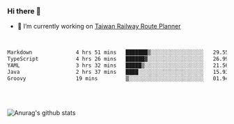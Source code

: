 ### Hi there 👋

- 🔭 I’m currently working on [Taiwan Railway Route Planner](https://github.com/Taiwan-Railway-Route-Planner)

<br/>

<!--START_SECTION:waka-->

```txt
Markdown              4 hrs 51 mins   ███████▒░░░░░░░░░░░░░░░░░   29.55 %
TypeScript            4 hrs 26 mins   ██████▓░░░░░░░░░░░░░░░░░░   26.99 %
YAML                  3 hrs 32 mins   █████▒░░░░░░░░░░░░░░░░░░░   21.56 %
Java                  2 hrs 37 mins   ████░░░░░░░░░░░░░░░░░░░░░   15.93 %
Groovy                19 mins         ▒░░░░░░░░░░░░░░░░░░░░░░░░   01.94 %
```

<!--END_SECTION:waka-->

<br/>
<br/>

![Anurag's github stats](https://github-readme-stats.vercel.app/api?username=DepickereSven&show_icons=true&theme=tokyonight)



<!--
**DepickereSven/DepickereSven** is a ✨ _special_ ✨ repository because its `README.md` (this file) appears on your GitHub profile.

Here are some ideas to get you started:

- 🔭 I’m currently working on ...
- 🌱 I’m currently learning ...
- 👯 I’m looking to collaborate on ...
- 🤔 I’m looking for help with ...
- 💬 Ask me about ...
- 📫 How to reach me: ...
- 😄 Pronouns: ...
- ⚡ Fun fact: ...
-->

